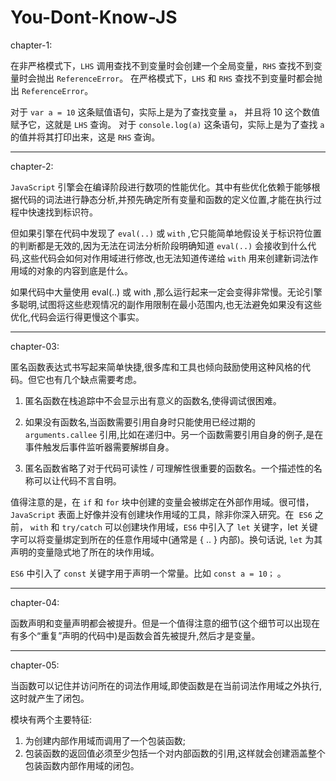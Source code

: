 # You-Dont-Know-JS

chapter-1: 

在非严格模式下，`LHS` 调用查找不到变量时会创建一个全局变量，`RHS` 查找不到变量时会抛出 `ReferenceError`。 在严格模式下，`LHS` 和 `RHS` 查找不到变量时都会抛出 `ReferenceError`。

对于 `var a = 10` 这条赋值语句，实际上是为了查找变量 `a`， 并且将 10 这个数值赋予它，这就是 `LHS` 查询。 对于 `console.log(a)` 这条语句，实际上是为了查找 `a` 的值并将其打印出来，这是 `RHS` 查询。

---
chapter-2:

`JavaScript` 引擎会在编译阶段进行数项的性能优化。其中有些优化依赖于能够根据代码的词法进行静态分析,并预先确定所有变量和函数的定义位置,才能在执行过程中快速找到标识符。

但如果引擎在代码中发现了 `eval(..)` 或 `with` ,它只能简单地假设关于标识符位置的判断都是无效的,因为无法在词法分析阶段明确知道 `eval(..)` 会接收到什么代码,这些代码会如何对作用域进行修改,也无法知道传递给 `with` 用来创建新词法作用域的对象的内容到底是什么。

如果代码中大量使用 eval(..) 或 with ,那么运行起来一定会变得非常慢。无论引擎多聪明,试图将这些悲观情况的副作用限制在最小范围内,也无法避免如果没有这些优化,代码会运行得更慢这个事实。

---

chapter-03:

匿名函数表达式书写起来简单快捷,很多库和工具也倾向鼓励使用这种风格的代码。但它也有几个缺点需要考虑。

1. 匿名函数在栈追踪中不会显示出有意义的函数名,使得调试很困难。

2. 如果没有函数名,当函数需要引用自身时只能使用已经过期的 `arguments.callee` 引用,比如在递归中。另一个函数需要引用自身的例子,是在事件触发后事件监听器需要解绑自身。

3. 匿名函数省略了对于代码可读性 / 可理解性很重要的函数名。一个描述性的名称可以让代码不言自明。

值得注意的是，在 `if` 和 `for` 块中创建的变量会被绑定在外部作用域。很可惜，`JavaScript` 表面上好像并没有创建块作用域的工具，除非你深入研究。在  `ES6` 之前， `with` 和 `try/catch` 可以创建块作用域，`ES6` 中引入了 `let` 关键字，let 关键字可以将变量绑定到所在的任意作用域中(通常是 { .. } 内部)。换句话说, `let` 为其声明的变量隐式地了所在的块作用域。

`ES6` 中引入了 `const` 关键字用于声明一个常量。比如 `const a = 10；` 。

---

chapter-04:

函数声明和变量声明都会被提升。但是一个值得注意的细节(这个细节可以出现在有多个“重复”声明的代码中)是函数会首先被提升,然后才是变量。

---

chapter-05:

当函数可以记住并访问所在的词法作用域,即使函数是在当前词法作用域之外执行,这时就产生了闭包。

模块有两个主要特征:
1. 为创建内部作用域而调用了一个包装函数;
2. 包装函数的返回值必须至少包括一个对内部函数的引用,这样就会创建涵盖整个包装函数内部作用域的闭包。
